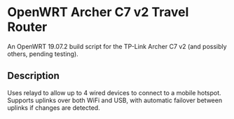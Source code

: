 # OpenWRT Archer C7 v2 Travel Router

An OpenWRT 19.07.2 build script for the TP-Link Archer C7 v2 (and possibly others, pending testing).

## Description
Uses relayd to allow up to 4 wired devices to connect to a mobile hotspot. Supports uplinks over both WiFi and USB, with automatic failover between uplinks if changes are detected.
